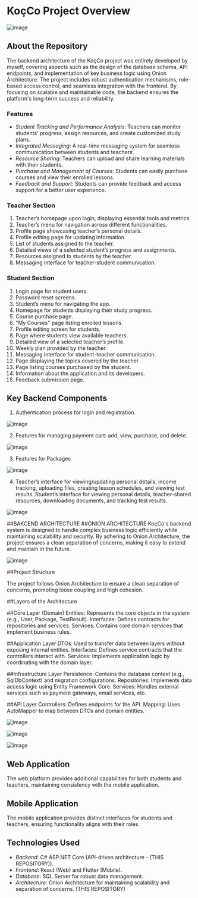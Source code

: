 # KoçCo Project Overview

![image](https://github.com/user-attachments/assets/8ebf250f-0b09-45ec-806a-e9587d8b9c39)


## About the Repository
The backend architecture of the KoçCo project was entirely developed by myself, covering aspects such as the design of the database schema, API endpoints, and implementation of key business logic using Onion Architecture. The project includes robust authentication mechanisms, role-based access control, and seamless integration with the frontend. By focusing on scalable and maintainable code, the backend ensures the platform's long-term success and reliability.

### Features
- *Student Tracking and Performance Analysis*: Teachers can monitor students' progress, assign resources, and create customized study plans.
- *Integrated Messaging*: A real-time messaging system for seamless communication between students and teachers.
- *Resource Sharing*: Teachers can upload and share learning materials with their students.
- *Purchase and Management of Courses*: Students can easily purchase courses and view their enrolled lessons.
- *Feedback and Support*: Students can provide feedback and access support for a better user experience.


### Teacher Section
1. Teacher’s homepage upon login, displaying essential tools and metrics.
2. Teacher’s menu for navigation across different functionalities.
3. Profile page showcasing teacher’s personal details.
4. Profile editing page for updating information.
5. List of students assigned to the teacher.
6. Detailed views of a selected student’s progress and assignments.
7. Resources assigned to students by the teacher.
8. Messaging interface for teacher-student communication.

### Student Section
1. Login page for student users.
2. Password reset screens.
3. Student’s menu for navigating the app.
4. Homepage for students displaying their study progress.
5. Course purchase page.
6. "My Courses" page listing enrolled lessons.
7. Profile editing screen for students.
8. Page where students view available teachers.
9. Detailed view of a selected teacher’s profile.
10. Weekly plan provided by the teacher.
11. Messaging interface for student-teacher communication.
12. Page displaying the topics covered by the teacher.
13. Page listing courses purchased by the student.
14. Information about the application and its developers.
15. Feedback submission page.

## Key Backend Components
1. Authentication process for login and registration.

![image](https://github.com/user-attachments/assets/e22b7a63-3ebc-4413-b712-f0b1075239bf)



2. Features for managing payment cart: add, view, purchase, and delete.

![image](https://github.com/user-attachments/assets/4ff239c9-635a-40aa-b8b0-e708816c5183)


3. Features for Packages

![image](https://github.com/user-attachments/assets/1b144ad6-69d0-4e70-acb8-74a0794aef96)


4. Teacher’s interface for viewing/updating personal details, income tracking, uploading files, creating lesson schedules, and viewing test results.
 Student’s interface for viewing personal details, teacher-shared resources, downloading documents, and tracking test results.

![image](https://github.com/user-attachments/assets/58b59620-4ece-4cfd-97c5-7f5f8c1c0528)


##BAKCEND ARCHITECTURE
##ONION ARCHITECTURE
KoçCo's backend system is designed to handle complex business logic efficiently while maintaining scalability and security. By adhering to Onion Architecture,
the project ensures a clean separation of concerns, making it easy to extend and maintain in the future. 

![image](https://github.com/user-attachments/assets/26ebca7c-dbe1-4a0e-9c10-ff059bcd4c77)


##Project Structure

The project follows Onion Architecture to ensure a clean separation of concerns, promoting loose coupling and high cohesion.

##Layers of the Architecture

##Core Layer (Domain)
Entities: Represents the core objects in the system (e.g., User, Package, TestResult).
Interfaces: Defines contracts for repositories and services.
Services: Contains core domain services that implement business rules.

##Application Layer
DTOs: Used to transfer data between layers without exposing internal entities.
Interfaces: Defines service contracts that the controllers interact with.
Services: Implements application logic by coordinating with the domain layer.

##Infrastructure Layer
Persistence: Contains the database context (e.g., SqlDbContext) and migration configurations.
Repositories: Implements data access logic using Entity Framework Core.
Services: Handles external services such as payment gateways, email services, etc.

##API Layer
Controllers: Defines endpoints for the API.
Mapping: Uses AutoMapper to map between DTOs and domain entities.

![image](https://github.com/user-attachments/assets/e82a6d03-8841-4dad-b8c9-e1f3567b800c)

![image](https://github.com/user-attachments/assets/bdd525c7-c1cd-4d7c-9802-b8dacf547dc0)

![image](https://github.com/user-attachments/assets/f094bfe5-ed83-463e-b510-ef55c710c941)



## Web Application
The web platform provides additional capabilities for both students and teachers, maintaining consistency with the mobile application.
## Mobile Application
The mobile application provides distinct interfaces for students and teachers, ensuring functionality aligns with their roles.


## Technologies Used
- *Backend*: C# ASP.NET Core (API-driven architecture -  (THIS REPOSITORY)).
- *Frontend*: React (Web) and Flutter (Mobile).
- *Database*: SQL Server for robust data management.
- *Architecture*: Onion Architecture for maintaining scalability and separation of concerns. (THIS REPOSITORY)
